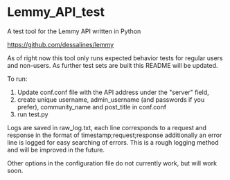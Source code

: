 # Lemmy_API_test
A test tool for the Lemmy API written in Python

https://github.com/dessalines/lemmy

As of right now this tool only runs expected behavior tests for regular users and non-users. As further test sets are built this README will be updated.

To run:

1. Update conf.conf file with the API address under the "server" field,
2. create unique username, admin_username (and passwords if you prefer), community_name and post_title in conf.conf
3. run test.py

Logs are saved in raw_log.txt, each line corresponds to a request and response in the format of timestamp;request;response additionally an error line is logged for easy searching of errors. This is a rough logging method and will be improved in the future.

Other options in the configuration file do not currently work, but will work soon.

